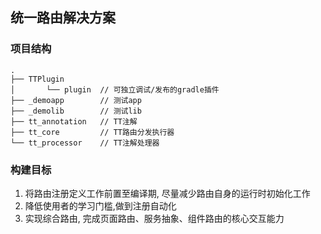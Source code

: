 统一路由解决方案
---

### 项目结构

```
.
├── TTPlugin
│       └── plugin  // 可独立调试/发布的gradle插件
├── _demoapp        // 测试app
├── _demolib        // 测试lib
├── tt_annotation   // TT注解
├── tt_core         // TT路由分发执行器
└── tt_processor    // TT注解处理器
```

### 构建目标

1. 将路由注册定义工作前置至编译期, 尽量减少路由自身的运行时初始化工作
2. 降低使用者的学习门槛,做到注册自动化
3. 实现综合路由, 完成页面路由、服务抽象、组件路由的核心交互能力

